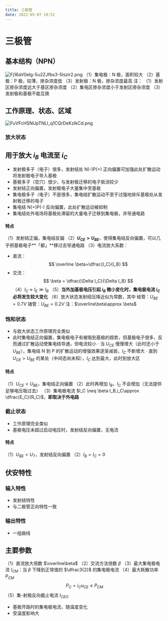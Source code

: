 ```yaml
---
title: 三极管
date: 2022-05-07 19:52
---
```

# 三极管
## 基本结构（NPN）
![Fj16aV0elg-5u2ZJfbs3-5lszir2.png](http://image.tjzfile.xyz/images/2022/05/07/Fj16aV0elg-5u2ZJfbs3-5lszir2.png)
（1）集电极：N 极，面积较大
（2）基极：P 极，较薄，掺杂浓度低
（3）发射极：N 极，掺杂浓度最高
注：
（1）发射区掺杂浓度远大于基区掺杂浓度
（2）集电区掺杂浓度小于发射区掺杂浓度
（3）发射极和基极不能互换
## 工作原理、状态、区域
![FuVFcHSNUpTNLl_q1CQrDeKzIkCd.png](http://image.tjzfile.xyz/images/2022/05/07/FuVFcHSNUpTNLl_q1CQrDeKzIkCd.png)
### 放大状态
**用于放大 $i_B$ 电流至 $i_C$**
---
* 发射极多子（电子）很多，发射结处 N(-)P(+) 正向偏置可加强此处扩散运动将发射极电子导入基极
* 基极多子（空穴）很少，与发射极迁移的电子抵消较少
* 发射结正向偏置，发射极电子大量集中至基极
* 集电极多子（电子）不是很多，集电结扩散运动不至于过强地排斥基极处从发射极迁移的电子
* 集电结 N(+)P(-) 反向偏置，此处扩散运动被抑制
* 集电结处外电场将基极处滞留的大量电子迁移到集电极，并导通电路
#### 特点
（1）发射结正偏，集电结反偏
（2）**$U_{CE}>U_{BE}$**，使得集电结反向偏置，可以几乎把基极电子**「都」**移过去导通电路
（3）电流放大系数：
* 直流：
$$
\overline \beta=\dfrac{I_C}{I_B}
$$
* 交流：
$$
\beta = \dfrac{\Delta I_C}{\Delta I_B}
$$
（4）$I_C\approx I_E\gg I_B$
（5）**当外加基极电压引起 $i_B$ 微小变化时，集电极电流 $i_C$ 必将发生较大变化**
（6）放大状态发射结压降近似为常数，其中
硅管：$U_{BE}=0.7V$
锗管：$U_{BE}=0.2V$
注：$\overline\beta\approx \beta$
### 饱和状态
* 与放大状态工作原理完全类似
* 此时集电结正向偏置，集电极电子有被吸到基极的趋势，但基极电子很多，反而通过扩散运动使集电结导通，但电流较小
$\cdot$ 当 $U_{CE}$ 慢慢增大（此时还小于 $U_{BE}$），集电结 N 到 P 的扩散运动的增强效果逐渐减弱，$I_C$ 不断增大
$\cdot$ 直到 $U_{CE} > U_{BE}$ 的某处（中间态尚未知），$I_C$ 达到最大，此时到放大区

#### 特点
（1）$U_{CE}<U_{BE}$，集电结正向偏置
（2）此时再增加 $I_B$，$I_C$ 不会增加（无法提供足够电压吸过去）
（3）集电极电流 $I_C \neq \beta I_B,i_C\approx \dfrac{E_C}{R_C}$，**即取决于外电路**
### 截止状态
* 工作原理完全类似
* 基极电压未超过启动电压时，发射结反向偏置，无电流
#### 特点
（1）$U_{BE}<U_T$，发射结反向偏置
（2）$I_B=I_C=0$
## 伏安特性
### 输入特性
* 发射结特性
* 与二极管正向特性一致
### 输出特性
* 一组曲线
## 主要参数
（1）直流放大倍数 $\overline\beta$
（2）交流方法倍数 $\beta$
（3）最大集电极电流 $I_{CM}$：当 $\beta$ 下降到正常值的 $\dfrac3{2}$ 的集电极电流
（4）最大耗散功率 $P_{CM}$
$$
P_C=i_Cu_{CE}\le P_{CM}
$$
（5）集-射极反向截止电流 $I_{CEO}$
* 基极开路时的集电极电流，随温度变化
* 受温度影响大